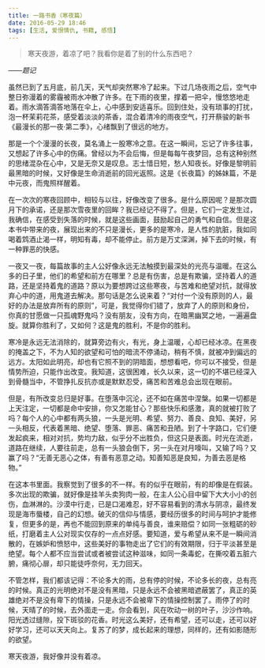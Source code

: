```yaml
---
title: 一路书香（寒夜篇）
date: 2016-05-29 18:46
tags: [生活, 爱恨情仇, 书籍, 感悟]
---
```

> 寒天夜游，着凉了吧？我看你是着了别的什么东西吧？*——题记*<!--more-->虽然已到了五月底，前几天，天气却突然寒冷了起来。下过几场夜雨之后，空气中整日弥漫着的雾霾被雨水冲散了许多。在下雨的夜里，撑着一把伞，慢悠悠地走着。雨水滴答滴答地落在伞上，心中感到安适喜乐。回到住处，没有琐事的打扰，泡一杯茉莉花茶，感受着淡淡的茶香，混合着清冷的雨夜空气，打开蔡骏的新书《最漫长的那一夜·第二季》，心绪飘到了很远的地方。那是一个个漫漫的长夜，莫名涌上一股寒冷之意。在这一瞬间，忘记了许多往事，又想起了许多心中的伤痛。曾经以为不会后悔，但是每每午夜梦回，总有这种别然的思绪混杂在心中，又是无奈又是叹息。志士惜日短，愁人知夜长。好像是黎明前最黑暗的时候，又好像是生命消逝前的回光返照。这是《长夜篇》的姊妹篇，不是中元夜，而鬼照样醒着。在一次次的寒夜回顾中，相较与以往，好像改变了很多。是什么原因呢？是那次圆月下的承诺，还是那次雪夜里的回眸？我已经记不得了。但是，它们一定发生过，我确信，在感受到失落的时候，就是这些画面，鼓励起自己的勇气和自信。但是这本书中带来的夜，展现出来的不只是漫长，更多的是寒冷，是人性的肮脏，我如同喝着鸩酒止渴一样，明知有毒，却不能停止。前方是万丈深渊，掉下去的时候，有一种罪恶的快感。一夜又一夜，每篇故事的主人公好像永远无法触摸到最深处的光亮与温暖。在这么多的日子里，他们的希望和前方在哪里？总是有伤害，总是有欺骗，坚持着人的道路，还是坚持着鬼的道路？原以为要想跨过这些寒夜，与苦难和绝望对抗，就得放弃心中的道，用鬼道去解决。那句话是怎么说来着？“对付一个没有原则的人，最好的办法是放弃所有的原则”，可是，我觉得你们错了，放弃了人的原则和身份，你真的甘愿做一只孤魂野鬼吗？没有朋友，没有方向，在暗黑幽冥之地，一遍遍盘旋。就算你胜利了，又如何？这是鬼的胜利，不是你的胜利。寒冷是永远无法消除的，就算旁边有火，有光，身上温暖，心却已经冰凉。在黑夜的掩盖之下，不为人知的欲望和可怕的暗流不停涌动，稍有不慎，就被冲到偏远的远方。太阳如此明亮，却也有它照不到的阴暗面，想想看吧，你可以不接受，但是情势所迫，只能作出改变。我知道，这很困难，长久以来，这一切的不堪已经深入到骨髓当中，不管挣扎反抗亦或是默默忍受，痛苦和苦难总会出现在眼前。但是，有所改变总归是好事。在堕落中沉沦，还不如在痛苦中涅槃。如果一切都是上天注定，一切都是命中安排，你又怎能甘心？那些快乐和感激，真的就被打败了吗？每个人的心中都有两头狼，一头是光明、希望、努力、善良、良知、美好，另一头相反，代表着黑暗、绝望、堕落、罪恶、痛苦和丑陋。到了十字路口，它们便发起疯来，相对对抗，势均力敌，似乎分不出胜负，但这只是表面。时光在流逝，道路在继续，人要往前走，总有一头狼会倒下，另一头在对月嚎叫，又输了吗？又赢了吗？“无善无恶心之体，有善有恶意之动。知善知恶是良知，为善去恶是格物。”在这本书里面。我察觉到了很多的不一样。有的似乎在眼前，有的却像是在假装。多次出现的欺骗，就好像是挂羊头卖狗肉一般，在主人公心目中留下大大小小的创伤，血淋淋的。沙漠中行走，已是口渴难忍，好不容易看到的清水与阴凉，最终发现是海市蜃楼，自己的幻想。破灭的信仰与情感，要经历很多的时间与呵护才能修复，但更多的是，再也不能回到原来的单纯与善良，谁来赔偿？如同一张粗砺的砂纸，打磨着主人公对现实仅存的一点点好感。要知道，爱与希望从来不是一瞬间消散的，在嫉妒和愤怒中，这些美好的事物走出了它们的有效期限，归于平淡甚至是绝望。每个人都不应当尝试或者被尝试这种滋味，如同一条毒蛇，在撕咬着五脏六腑，痛彻心扉，却只能徒呼奈何，无力回天。不管怎样，我们都该记得：不论多大的雨，总有停的时候，不论多长的夜，总有亮的时候。真正的光明绝对不是没有黑暗，只是永远不会被黑暗遮蔽罢了，真正的英雄绝对不是没有卑下的情操，只是永远不会被卑下的情操控制罢了。雨停了的时候，天晴了的时候，去外面走一走。你会看到，风在吹动一树的叶子，沙沙作响。阳光透过缝隙，投下斑驳的花香。时光这么美好，还有希望，还可以走，还可以好好学习，还可以天天向上。复苏了的梦，成长起来的理想，同样的，还有如影随形的欲望。寒天夜游，我好像并没有着凉。
